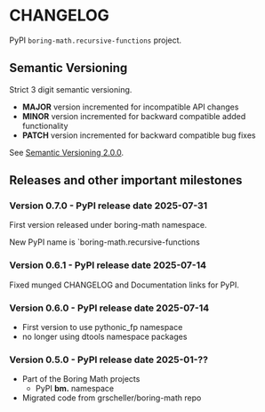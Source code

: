 # CHANGELOG

PyPI `boring-math.recursive-functions` project.

## Semantic Versioning

Strict 3 digit semantic versioning.

- **MAJOR** version incremented for incompatible API changes
- **MINOR** version incremented for backward compatible added functionality
- **PATCH** version incremented for backward compatible bug fixes

See [Semantic Versioning 2.0.0](https://semver.org).

## Releases and other important milestones

### Version 0.7.0 - PyPI release date 2025-07-31

First version released under boring-math namespace.

New PyPI name is `boring-math.recursive-functions

### Version 0.6.1 - PyPI release date 2025-07-14

Fixed munged CHANGELOG and Documentation links for PyPI.

### Version 0.6.0 - PyPI release date 2025-07-14

- First version to use pythonic_fp namespace
- no longer using dtools namespace packages

### Version 0.5.0 - PyPI release date 2025-01-??

- Part of the Boring Math projects
  - PyPI **bm.** namespace
- Migrated code from grscheller/boring-math repo
